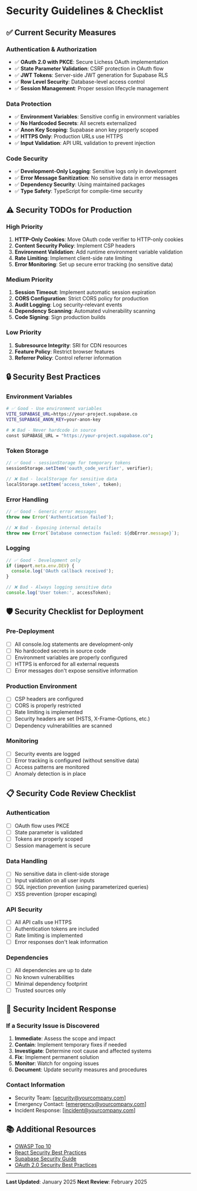 # Security Guidelines & Checklist

## ✅ Current Security Measures

### Authentication & Authorization
- ✅ **OAuth 2.0 with PKCE**: Secure Lichess OAuth implementation
- ✅ **State Parameter Validation**: CSRF protection in OAuth flow
- ✅ **JWT Tokens**: Server-side JWT generation for Supabase RLS
- ✅ **Row Level Security**: Database-level access control
- ✅ **Session Management**: Proper session lifecycle management

### Data Protection
- ✅ **Environment Variables**: Sensitive config in environment variables
- ✅ **No Hardcoded Secrets**: All secrets externalized
- ✅ **Anon Key Scoping**: Supabase anon key properly scoped
- ✅ **HTTPS Only**: Production URLs use HTTPS
- ✅ **Input Validation**: API URL validation to prevent injection

### Code Security
- ✅ **Development-Only Logging**: Sensitive logs only in development
- ✅ **Error Message Sanitization**: No sensitive data in error messages
- ✅ **Dependency Security**: Using maintained packages
- ✅ **Type Safety**: TypeScript for compile-time security

## ⚠️ Security TODOs for Production

### High Priority
1. **HTTP-Only Cookies**: Move OAuth code verifier to HTTP-only cookies
2. **Content Security Policy**: Implement CSP headers
3. **Environment Validation**: Add runtime environment variable validation
4. **Rate Limiting**: Implement client-side rate limiting
5. **Error Monitoring**: Set up secure error tracking (no sensitive data)

### Medium Priority
1. **Session Timeout**: Implement automatic session expiration
2. **CORS Configuration**: Strict CORS policy for production
3. **Audit Logging**: Log security-relevant events
4. **Dependency Scanning**: Automated vulnerability scanning
5. **Code Signing**: Sign production builds

### Low Priority
1. **Subresource Integrity**: SRI for CDN resources
2. **Feature Policy**: Restrict browser features
3. **Referrer Policy**: Control referrer information

## 🔒 Security Best Practices

### Environment Variables
```bash
# ✅ Good - Use environment variables
VITE_SUPABASE_URL=https://your-project.supabase.co
VITE_SUPABASE_ANON_KEY=your-anon-key

# ❌ Bad - Never hardcode in source
const SUPABASE_URL = "https://your-project.supabase.co";
```

### Token Storage
```typescript
// ✅ Good - sessionStorage for temporary tokens
sessionStorage.setItem('oauth_code_verifier', verifier);

// ❌ Bad - localStorage for sensitive data
localStorage.setItem('access_token', token);
```

### Error Handling
```typescript
// ✅ Good - Generic error messages
throw new Error('Authentication failed');

// ❌ Bad - Exposing internal details
throw new Error(`Database connection failed: ${dbError.message}`);
```

### Logging
```typescript
// ✅ Good - Development only
if (import.meta.env.DEV) {
  console.log('OAuth callback received');
}

// ❌ Bad - Always logging sensitive data
console.log('User token:', accessToken);
```

## 🛡️ Security Checklist for Deployment

### Pre-Deployment
- [ ] All console.log statements are development-only
- [ ] No hardcoded secrets in source code
- [ ] Environment variables are properly configured
- [ ] HTTPS is enforced for all external requests
- [ ] Error messages don't expose sensitive information

### Production Environment
- [ ] CSP headers are configured
- [ ] CORS is properly restricted
- [ ] Rate limiting is implemented
- [ ] Security headers are set (HSTS, X-Frame-Options, etc.)
- [ ] Dependency vulnerabilities are scanned

### Monitoring
- [ ] Security events are logged
- [ ] Error tracking is configured (without sensitive data)
- [ ] Access patterns are monitored
- [ ] Anomaly detection is in place

## 📋 Security Code Review Checklist

### Authentication
- [ ] OAuth flow uses PKCE
- [ ] State parameter is validated
- [ ] Tokens are properly scoped
- [ ] Session management is secure

### Data Handling
- [ ] No sensitive data in client-side storage
- [ ] Input validation on all user inputs
- [ ] SQL injection prevention (using parameterized queries)
- [ ] XSS prevention (proper escaping)

### API Security
- [ ] All API calls use HTTPS
- [ ] Authentication tokens are included
- [ ] Rate limiting is implemented
- [ ] Error responses don't leak information

### Dependencies
- [ ] All dependencies are up to date
- [ ] No known vulnerabilities
- [ ] Minimal dependency footprint
- [ ] Trusted sources only

## 🚨 Security Incident Response

### If a Security Issue is Discovered
1. **Immediate**: Assess the scope and impact
2. **Contain**: Implement temporary fixes if needed
3. **Investigate**: Determine root cause and affected systems
4. **Fix**: Implement permanent solution
5. **Monitor**: Watch for ongoing issues
6. **Document**: Update security measures and procedures

### Contact Information
- Security Team: [security@yourcompany.com]
- Emergency Contact: [emergency@yourcompany.com]
- Incident Response: [incident@yourcompany.com]

## 📚 Additional Resources

- [OWASP Top 10](https://owasp.org/www-project-top-ten/)
- [React Security Best Practices](https://github.com/facebook/react/security/policy)
- [Supabase Security Guide](https://supabase.com/docs/guides/auth/row-level-security)
- [OAuth 2.0 Security Best Practices](https://tools.ietf.org/html/draft-ietf-oauth-security-topics)

---

**Last Updated**: January 2025
**Next Review**: February 2025 